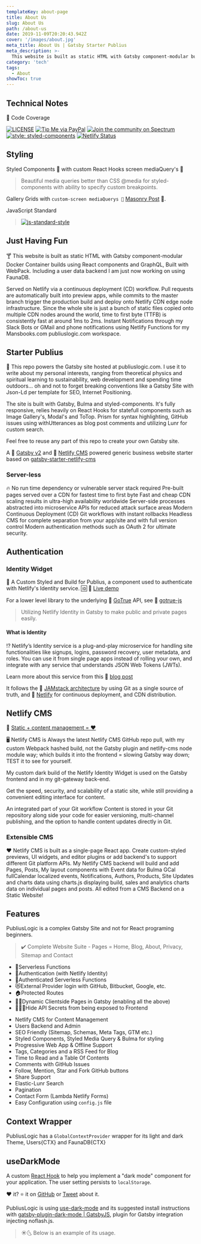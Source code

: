 ```yaml
---
templateKey: about-page
title: About Us
slug: About Us
path: /about-us
date: 2019-11-09T20:20:43.942Z
cover: '/images/about.jpg'
meta_title: About Us | Gatsby Starter Publius
meta_description: >-
  This website is built as static HTML with Gatsby component-modular builds including a Simple Node Express Heroku Server. Hasura GraphQL backend, with React components and Built with Webpack in a Docker Container.
category: 'tech'
tags:
  - About
showToc: true  
---
```


## Technical Notes

🎁 Code Coverage

[![LICENSE](https://img.shields.io/badge/license-MIT-lightgrey.svg)](https://raw.githubusercontent.com/donaldboulton/publiuslogic/master/LICENSE.txt)
[![Tip Me via PayPal](https://img.shields.io/badge/PayPal-tip%20me-green.svg?logo=paypal)](https://www.paypal.me/donaldboulton)
[![Join the community on Spectrum](https://withspectrum.github.io/badge/badge.svg)](https://spectrum.chat/?t=fa5cdbee-00bf-4ca8-be8f-f150a6f643e1)
[![style: styled-components](https://img.shields.io/badge/style-%F0%9F%92%85%20styled--components-orange.svg?colorB=daa357&colorA=db748e)](https://github.com/styled-components/styled-components)
[![Netlify Status](https://api.netlify.com/api/v1/badges/27d2be12-eb4a-4da2-a471-aea92e199948/deploy-status)](https://app.netlify.com/sites/publiuslogic/deploys)

## Styling

Styled Components 💅 with custom React Hooks screen mediaQuery's 💍

> Beautiful media queries better than CSS @media for styled-components with ability to specify custom breakpoints.

Gallery Grids with `custom-screen mediaQuerys 🍱` [Masonry Post](/blog/react-hooks-masonary) 💅.

JavaScript Standard

> [![js-standard-style](https://cdn.rawgit.com/standard/standard/master/badge.svg)](https://github.com/standard/standard)

## Just Having Fun

🍸 This website is built as static HTML with Gatsby component-modular Docker Container builds  using React components and GraphQL, Built with WebPack. Including a user data backend I am just now working on using FaunaDB.

Served on Netlify via a continuous deployment (CD) workflow. Pull requests are automatically built into preview apps, while commits to the master branch trigger the production build and deploy onto Netlify CDN edge node infrastructure. Since the whole site is just a bunch of static files copied onto multiple CDN nodes around the world, time to first byte (TTFB) is consistently fast at around 1ms to 2ms. Instant Notifications through my Slack Bots or GMail and phone notifications using Netlify Functions for my Mansbooks.com publiuslogic.com workspace.

## Starter Publius

🚀 This repo powers the Gatsby site hosted at publiuslogic.com. I use it to write about my personal interests, ranging from theoretical physics and spiritual learning to sustainability, web development and spending time outdoors... oh and not to forget breaking conventions like a Gatsby Site with Json-Ld per template for SEO, Internet Positioning.

The site is built with Gatsby, Bulma and styled-components. It's fully responsive, relies heavily on React Hooks for statefull components such as Image Gallery's, Modal's and ToTop. Prism for syntax highlighting, GitHub issues using withUtterances as blog post comments and utilizing Lunr for custom search.

Feel free to reuse any part of this repo to create your own Gatsby site.

A 🔗 [Gatsby v2](https://www.gatsbyjs.org/) and 🔗 [Netlify CMS](https://www.netlifycms.org) powered generic business website starter based on [gatsby-starter-netlify-cms](https://github.com/AustinGreen/gatsby-starter-netlify-cms)

### Server-less

🔥 No run time dependency or vulnerable server stack required Pre-built pages served over a CDN for fastest time to first byte Fast and cheap CDN scaling results in ultra-high availability worldwide Server-side processes abstracted into microservice APIs for reduced attack surface areas Modern Continuous Deployment (CD) Git workflows with instant rollbacks Headless CMS for complete separation from your app/site and with full version control Modern authentication methods such as OAuth 2 for ultimate security.

## Authentication

### Identity Widget

🔐 A Custom Styled and Build for Publius, a component used to authenticate with Netlify's Identity service.
🆔 🔗 [Live demo](https://identity.netlify.com)

For a lower level library to the underlying 🔗 [GoTrue](https://github.com/netlify/gotrue) API, see
🔗 [gotrue-js](https://github.com/netlify/gotrue-js)

> Utilizing Netlify Identity in Gatsby to make public and private pages easily.

#### What is Identity

⁉️ Netlify’s Identity service is a plug-and-play microservice for handling site
functionalities like signups, logins, password recovery, user metadata, and
roles. You can use it from single page apps instead of rolling your own, and
integrate with any service that understands JSON Web Tokens (JWTs).

Learn more about this service from this
🔗 [blog post](https://www.netlify.com/blog/2017/09/07/introducing-built-in-identity-service-to-streamline-user-management/)

It follows the 🔗 [JAMstack architecture](https://jamstack.org) by using Git as a single source of truth, and 🔗 [Netlify](https://www.netlify.com) for continuous deployment, and CDN distribution.

## Netlify CMS

🔗 [Static + content management = ❤️](https://www.netlifycms.org/)

🖥️ Netlify CMS is Always the latest Netlify CMS GitHub repo pull, with my custom Webpack hashed build, not the Gatsby plugin and netlify-cms node module way; which builds it into the frontend = slowing Gatsby way down; TEST it to see for yourself.

My custom dark build of the Netlify Identity Widget is used on the Gatsby frontend and in my git-gateway back-end.

Get the speed, security, and scalability of a static site, while still providing a convenient editing interface for content.

An integrated part of your Git workflow
Content is stored in your Git repository along side your code for easier versioning, multi-channel publishing, and the option to handle content updates directly in Git.

### Extensible CMS

❤️ Netlify CMS is built as a single-page React app. Create custom-styled previews, UI widgets, and editor plugins or add backend's to support different Git platform APIs.
My Netlify CMS backend will build and add Pages, Posts, My layout components with Event data for Bulma GCal fullCalendar localized events, Notifications, Authors, Products, Site Updates and charts data using charts.js displaying build, sales and analytics charts data on individual pages and posts. All edited from a CMS Backend on a Static Website!

## Features

PubliusLogic is a complex Gatsby Site and not for React programing beginners.

> ✔️ Complete Website Suite - Pages = Home, Blog, About, Privacy, Sitemap and Contact

- 🚋Serverless Functions
- 🔏Authentication (with Netlify Identity)
- 🔐Authenticated Serverless Functions
- 😻External Provider login with GitHub, Bitbucket, Google, etc.
- 🏠Protected Routes
- 👋🏼Dynamic Clientside Pages in Gatsby (enabling all the above)
- 🕵🏼‍♂️Hide API Secrets from being exposed to Frontend
* Netlify CMS for Content Management
* Users Backend and Admin
* SEO Friendly (Sitemap, Schemas, Meta Tags, GTM etc.)
* Styled Components, Styled Media Query & Bulma for styling
* Progressive Web App & Offline Support
* Tags, Categories and a RSS Feed for Blog
* Time to Read and a Table Of Contents
* Comments with GitHub Issues
* Follow, Mention, Star and Fork GitHub buttons
* Share Support
* Elastic-Lunr Search
* Pagination
* Contact Form (Lambda Netlify Forms)
* Easy Configuration using `config.js` file

## Context Wrapper

PubliusLogic has a `GlobalContextProvider` wrapper for its light and dark Theme, Users{CTX} and FaunaDB{CTX}

## useDarkMode

A custom [React Hook](https://reactjs.org/docs/hooks-overview.html) to help you implement a "dark mode" component for your application.
The user setting persists to `localStorage`.

❤️ it? ⭐️ it on [GitHub](https://github.com/donavon/use-dark-mode/stargazers)
or [Tweet](https://twitter.com/intent/tweet?text=Check%20out%20the%20useDarkMode%20custom%20React%20Hook%20that%20simplifies%20adding%20a%20persistent%20dark%20mode%20setting%20to%20your%20app.&url=https%3A%2F%2Fgithub.com%2Fdonavon%2Fuse-dark-mode&via=donavon&hashtags=reactjs,hooks,darkmode)
about it.

PubliusLogic is using [use-dark-mode](https://github.com/donavon/use-dark-mode) and its suggested install instructions with [gatsby-plugin-dark-mode | GatsbyJS](https://www.gatsbyjs.org/packages/gatsby-plugin-dark-mode/), plugin for Gatsby integration injecting noflash.js.

> ☀️🌜 Below is an example of its usage.
